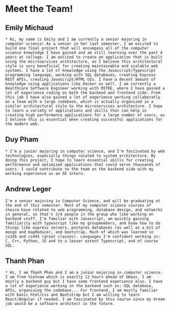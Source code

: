# Meet the Team!

## Emily Michaud

    * Hi, my name is Emily and I am currently a senior majoring in computer science! As a senior in her last semester, I am excited to build one final project that will encompass all of the computer science knowledge I have gained and am still learning over the past 4 years at college. I am excited to create an application that is built using the microservices architecture, as I believe this architectural style is very beneficial for creating maintainable and scalable web systems. I have a lot of knowledge using the Javascript/Typescript programming language, working with SQL databases, creating Express REST APIs, creating Javascript/HTML UIs. I have a decent amount of knowledge using applications like Docker as well. I am currently a Healthcare Software Engineer working with MITRE, where I have gained a lot of experience coding on both the backend and frontend side. From this job I have also gained a lot of experience working collaboratly on a team with a large codebase, which is actually organized in a similar architectural style to the microservices architecture. I hope to learn a variety of applications and skills that can help in creating high performance applications for a large number of users, as I believe this is essential when creating successful applications for the modern web.

## Duy Pham

    * I'm a junior majoring in computer science, and I'm fascinated by web technologies, especially things related to system architecture. By doing this project, I hope to learn essential skills for creating performance and optimized applications that could serve thousands of users. I could contribute to the team on the backend side with my working experience as an SE intern.

## Andrew Leger

    I'm a senior majoring in Computer Science, and will be graduating at the end of this semester. Most of my computer science courses of choice have related to web programming, database design, and networks in general, so that's 3/4 people in the group who like working on backend stuff. I'm familiar with Javascript, am quickly gaining familiarity with typescript like my groupmembers, and know how to do things like express servers, postgres databases (as well as a bit of mongo and mapReduce), and bootstrap. Much of which was learned in cs326 and cs445 (great classes). Languages I'm confident working in: C, C++, Python, JS and to a lesser extent Typescript, and of course SQL.

## Thanh Phan

    * Hi, I am Thanh Phan and I am a junior majoring in computer science. I am from Vietnam which is exactly 12 hours ahead of Umass. I am mostly a backend guy but I have some frontend experience also. I have a lot of experience working in the backend such as: SQL database, APIs, organising the codebase... For frontend, I am mostly familiar with basic html/css and Bootstrap but I am willing to learn React/Angular if needed. I am fascinated by this course since my dream job would be a software architect in the future.
